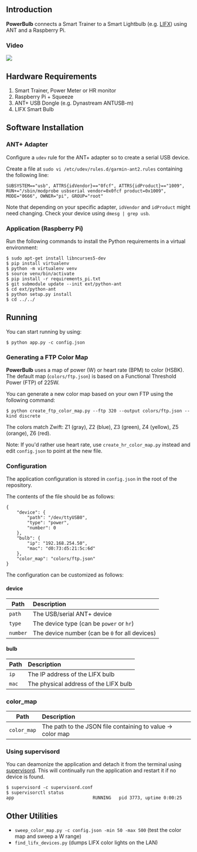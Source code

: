 ## Introduction

**PowerBulb** connects a Smart Trainer to a Smart Lightbulb (e.g. [LIFX](https://eu.lifx.com/products/lifx)) using ANT and a Raspberry Pi.

### Video

[![](http://img.youtube.com/vi/BCdriQX_YVw/0.jpg)](http://www.youtube.com/watch?v=BCdriQX_YVw "YouTube Video")

## Hardware Requirements

1. Smart Trainer, Power Meter or HR monitor
2. Raspberry Pi + Squeeze 
3. ANT+ USB Dongle (e.g. Dynastream ANTUSB-m)
4. LIFX Smart Bulb

## Software Installation

### ANT+ Adapter

Configure a `udev` rule for the ANT+ adapter so to create a serial USB device.

Create a file at `sudo vi /etc/udev/rules.d/garmin-ant2.rules` containing the following line:

    SUBSYSTEM=="usb", ATTRS{idVendor}=="0fcf", ATTRS{idProduct}=="1009", RUN+="/sbin/modprobe usbserial vendor=0x0fcf product=0x1009", MODE="0666", OWNER="pi", GROUP="root"

Note that depending on your specific adapter, `idVendor` and `idProduct` might need changing. Check your device using
`dmesg | grep usb`.

### Application (Raspberry Pi)

Run the following commands to install the Python requirements in a virtual environment:

    $ sudo apt-get install libncurses5-dev
    $ pip install virtualenv
    $ python -m virtualenv venv
    $ source venv/bin/activate
    $ pip install -r requirements_pi.txt
    $ git submodule update --init ext/python-ant
    $ cd ext/python-ant
    $ python setup.py install
    $ cd ../../

## Running

You can start running by using:

    $ python app.py -c config.json
    
### Generating a FTP Color Map

**PowerBulb** uses a map of power (W) or heart rate (BPM) to color (HSBK). The default map (`colors/ftp.json`) is based
on a Functional Threshold Power (FTP) of 225W.

You can generate a new color map based on your own FTP using the following command:

    $ python create_ftp_color_map.py --ftp 320 --output colors/ftp.json --kind discrete
    
The colors match Zwift: Z1 (gray), Z2 (blue), Z3 (green), Z4 (yellow), Z5 (orange), Z6 (red).
    
Note: If you'd rather use heart rate, use `create_hr_color_map.py` instead and edit `config.json` to point
at the new file.

### Configuration

The application configuration is stored in `config.json` in the root of the repository.

The contents of the file should be as follows:

    {
        "device": {
            "path": "/dev/ttyUSB0", 
            "type": "power", 
            "number": 0
        }, 
        "bulb": {
            "ip": "192.168.254.50", 
            "mac": "d0:73:d5:21:5c:6d"
        }, 
        "color_map": "colors/ftp.json"
    }
    
The configuration can be customized as follows:

#### device

| Path     | Description                                    |
| ---------|:-----------------------------------------------|
| `path`   | The USB/serial ANT+ device                     |
| `type`   | The device type (can be `power` or `hr`)       |
| `number` | The device number (can be `0` for all devices) |

#### bulb

| Path     | Description                                    |
| ---------|:-----------------------------------------------|
| `ip`     | The IP address of the LIFX bulb                |
| `mac`    | The physical address of the LIFX bulb          |

### color_map

| Path        | Description                                                 |
| ------------|:------------------------------------------------------------|
| `color_map` | The path to the JSON file containing to value -> color map  |

### Using supervisord

You can deamonize the application and detach it from the terminal using [supervisord](http://supervisord.org/). This
will continually run the application and restart it if no device is found.

    $ supervisord -c supervisord.conf
    $ supervisorctl status
    app                              RUNNING   pid 3773, uptime 0:00:25



## Other Utilities

* `sweep_color_map.py -c config.json -min 50 -max 500` (test the color map and sweep a W range)
* `find_lifx_devices.py` (dumps LIFX color lights on the LAN)
